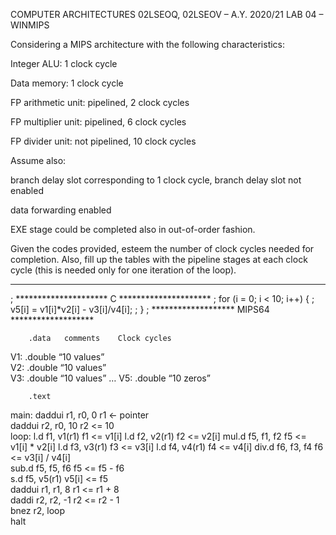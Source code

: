 COMPUTER ARCHITECTURES
02LSEOQ, 02LSEOV – A.Y. 2020/21
LAB 04 – WINMIPS

Considering a MIPS architecture with the following characteristics:

Integer ALU: 1 clock cycle

Data memory: 1 clock cycle

FP arithmetic unit: pipelined, 2 clock cycles

FP multiplier unit: pipelined, 6 clock cycles

FP divider unit: not pipelined, 10 clock cycles

Assume also:

branch delay slot corresponding to 1 clock cycle, branch delay slot not enabled

data forwarding enabled

EXE stage could be completed also in out-of-order fashion.

Given the codes provided, esteem the number of clock cycles needed for completion.
Also, fill up the tables with the pipeline stages at each clock cycle (this is needed only for one iteration of the loop).

------------------------------------------------------------------------------------------------------------------------
; ********************* C *********************
;  for (i = 0; i < 10; i++) {
;	  v5[i] = v1[i]*v2[i] - v3[i]/v4[i];
;  }
; ******************* MIPS64 *******************


		.data	comments	Clock cycles
V1:      .double	“10 values”		
V2:      .double “10 values”		
V3:      .double “10 values”
…
V5:      .double “10 zeros”		
 		
 		
 		
		.text		
main:  daddui r1, r0, 0 	r1 ← pointer	
            daddui r2, r0, 10	r2 <= 10 	
loop:   l.d f1, v1(r1)	f1 <= v1[i]	
            l.d f2, v2(r1)	f2 <= v2[i]	
            mul.d f5, f1, f2	f5 <= v1[i] * v2[i]	
            l.d f3, v3(r1)	f3 <= v3[i]	
            l.d f4, v4(r1)	f4 <= v4[i]	
            div.d f6, f3, f4	f6 <= v3[i] / v4[i]      	
            sub.d f5, f5, f6	f5 <= f5 - f6    	
            s.d f5, v5(r1) 	v5[i] <= f5                            	
            daddui r1, r1, 8	r1 <= r1 + 8                	
            daddi r2, r2, -1	r2 <= r2 - 1                	
            bnez r2, loop  		
            halt		
